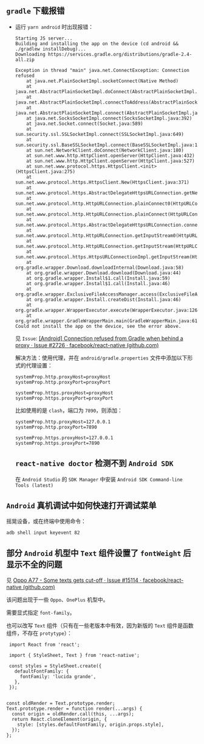 ## `gradle` 下载报错

- 运行 `yarn android` 时出现报错：

  ~~~
  Starting JS server...
  Building and installing the app on the device (cd android && ./gradlew installDebug)...
  Downloading https://services.gradle.org/distributions/gradle-2.4-all.zip
  
  Exception in thread "main" java.net.ConnectException: Connection refused
      at java.net.PlainSocketImpl.socketConnect(Native Method)
      at java.net.AbstractPlainSocketImpl.doConnect(AbstractPlainSocketImpl.java:345)
      at java.net.AbstractPlainSocketImpl.connectToAddress(AbstractPlainSocketImpl.java:206)
      at java.net.AbstractPlainSocketImpl.connect(AbstractPlainSocketImpl.java:188)
      at java.net.SocksSocketImpl.connect(SocksSocketImpl.java:392)
      at java.net.Socket.connect(Socket.java:589)
      at sun.security.ssl.SSLSocketImpl.connect(SSLSocketImpl.java:649)
      at sun.security.ssl.BaseSSLSocketImpl.connect(BaseSSLSocketImpl.java:173)
      at sun.net.NetworkClient.doConnect(NetworkClient.java:180)
      at sun.net.www.http.HttpClient.openServer(HttpClient.java:432)
      at sun.net.www.http.HttpClient.openServer(HttpClient.java:527)
      at sun.net.www.protocol.https.HttpsClient.<init>(HttpsClient.java:275)
      at sun.net.www.protocol.https.HttpsClient.New(HttpsClient.java:371)
      at sun.net.www.protocol.https.AbstractDelegateHttpsURLConnection.getNewHttpClient(AbstractDelegateHttpsURLConnection.java:191)
      at sun.net.www.protocol.http.HttpURLConnection.plainConnect0(HttpURLConnection.java:1103)
      at sun.net.www.protocol.http.HttpURLConnection.plainConnect(HttpURLConnection.java:997)
      at sun.net.www.protocol.https.AbstractDelegateHttpsURLConnection.connect(AbstractDelegateHttpsURLConnection.java:177)
      at sun.net.www.protocol.http.HttpURLConnection.getInputStream0(HttpURLConnection.java:1511)
      at sun.net.www.protocol.http.HttpURLConnection.getInputStream(HttpURLConnection.java:1439)
      at sun.net.www.protocol.https.HttpsURLConnectionImpl.getInputStream(HttpsURLConnectionImpl.java:254)
      at org.gradle.wrapper.Download.downloadInternal(Download.java:58)
      at org.gradle.wrapper.Download.download(Download.java:44)
      at org.gradle.wrapper.Install$1.call(Install.java:59)
      at org.gradle.wrapper.Install$1.call(Install.java:46)
      at org.gradle.wrapper.ExclusiveFileAccessManager.access(ExclusiveFileAccessManager.java:65)
      at org.gradle.wrapper.Install.createDist(Install.java:46)
      at org.gradle.wrapper.WrapperExecutor.execute(WrapperExecutor.java:126)
      at org.gradle.wrapper.GradleWrapperMain.main(GradleWrapperMain.java:61)
  Could not install the app on the device, see the error above.
  ~~~

  见 `Issue`: [[Android] Connection refused from Gradle when behind a proxy · Issue #2726 · facebook/react-native (github.com)](https://github.com/facebook/react-native/issues/2726)

  解决方法：使用代理，并在 `android/gradle.properties` 文件中添加以下形式的代理设置：
  ~~~
  systemProp.http.proxyHost=proxyHost
  systemProp.http.proxyPort=proxyPort
  
  systemProp.https.proxyHost=proxyHost
  systemProp.https.proxyPort=proxyPort
  ~~~

  比如使用的是 `clash`，端口为 `7890`，则添加：
  ~~~
  systemProp.http.proxyHost=127.0.0.1
  systemProp.http.proxyPort=7890
  
  systemProp.https.proxyHost=127.0.0.1
  systemProp.https.proxyPort=7890
  ~~~

  ## `react-native doctor` 检测不到 `Android SDK`

  在 `Android Studio` 的 `SDK Manager` 中安装 `Android SDK Command-line Tools (latest)`

## `Android` 真机调试中如何快速打开调试菜单

摇晃设备，或在终端中使用命令：

~~~shell
adb shell input keyevent 82
~~~

## 部分 `Android` 机型中 `Text` 组件设置了 `fontWeight` 后显示不全的问题

见 [Oppo A77 - Some texts gets cut-off · Issue #15114 · facebook/react-native (github.com)](https://github.com/facebook/react-native/issues/15114)

该问题出现于一些 `Oppo`、`OnePlus` 机型中。

需要显式指定 `font-family`。

也可以改写 `Text` 组件（只有在一些老版本中有效，因为新版的 `Text` 组件是函数组件，不存在 `protytype`）：

~~~tsx
 import React from 'react';
 
 import { StyleSheet, Text } from 'react-native';
 
 const styles = StyleSheet.create({
   defaultFontFamily: {
     fontFamily: 'lucida grande',
   },
 });
 

const oldRender = Text.prototype.render;
Text.prototype.render = function render(...args) {
  const origin = oldRender.call(this, ...args);
  return React.cloneElement(origin, {
    style: [styles.defaultFontFamily, origin.props.style],
  });
};

~~~
